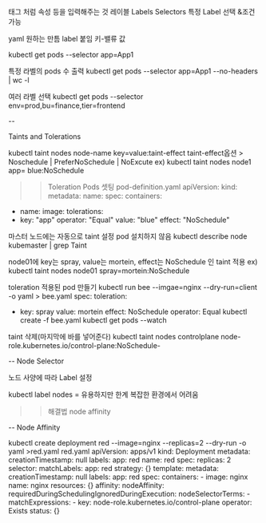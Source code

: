 태그 처럼 속성 등을 입력해주는 것 레이블 Labels
Selectors 특정 Label 선택 &조건 가능

yaml 원하는 만틈 label 붙임 키-밸류 값

kubectl get pods --selector app=App1


특정 라벨의 pods 수 출력
kubectl get pods --selector app=App1 --no-headers | wc -l

여러 라벨 선택
kubectl get pods --selector env=prod,bu=finance,tier=frontend


--

Taints and Tolerations


kubectl taint nodes node-name key=value:taint-effect
taint-effect옵션 > Noschedule | PreferNoSchedule | NoExcute
ex)
kubectl taint nodes node1 app= blue:NoSchedule
>>Toleration Pods 셋팅
pod-definition.yaml
apiVersion:
kind:
metadata:
  name:
spec:
  containers:
  - name:
    image:
  tolerations:
  - key: "app"
    operator: "Equal"
    value: "blue"
    effect: "NoSchedule"

마스터 노드에는 자동으로 taint 설정
pod 설치하지 않음
kubectl describe node kubemaster | grep Taint

node01에 key는 spray, value는 mortein, effect는 NoSchedule 인 taint 적용
ex) kubectl taint nodes node01 spray=mortein:NoSchedule

toleration 적용된 pod 만들기
kubectl run bee --imgae=nginx --dry-run=client -o yaml > bee.yaml
spec:
  toleration:
  - key: spray
    value: mortein
    effect: NoSchedule
    operator: Equal
kubectl create -f bee.yaml
kubectl get pods --watch 

taint 삭제(마지막에 바를 넣어준다)
kubectl taint nodes controlplane node-role.kubernetes.io/control-plane:NoSchedule-


--
Node Selector

노드 사양에 따라 Label 설정

kubectl label nodes <node-name> <label-key>=<label-value>
유용하지만 한계
복잡한 환경에서 어려움
>> 해결법 node affinity


--
Node Affinity

kubectl create deployment red --image=nginx --replicas=2 --dry-run -o yaml >red.yaml
red.yaml
apiVersion: apps/v1
kind: Deployment
metadata:
  creationTimestamp: null
  labels:
    app: red
  name: red
spec:
  replicas: 2
  selector:
    matchLabels:
      app: red
  strategy: {}
  template:
    metadata:
      creationTimestamp: null
      labels:
        app: red
    spec:
      containers:
      - image: nginx
        name: nginx
        resources: {}
      affinity:
        nodeAffinity:
          requiredDuringSchedulingIgnoredDuringExecution:
            nodeSelectorTerms:
            - matchExpressions:
              - key: node-role.kubernetes.io/control-plane
                operator: Exists
status: {}
